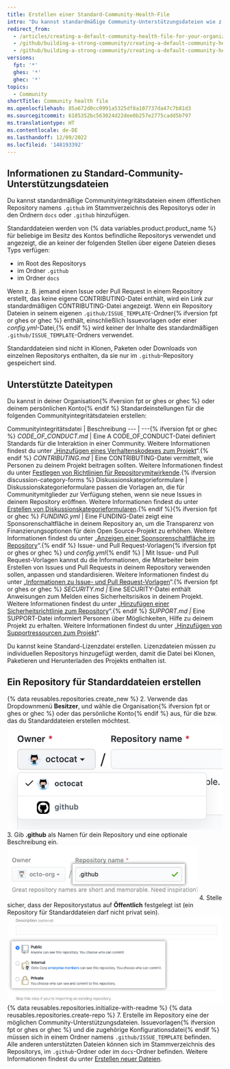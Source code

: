 ```yaml
---
title: Erstellen einer Standard-Community-Health-File
intro: "Du kannst standardmäßige Community-Unterstützungsdateien wie z.\_B. CONTRIBUTING oder CODE_OF_CONDUCT erstellen. Standarddateien werden für alle Repositorys eines Kontos verwendet, das keine eigene Datei dieser Art enthält."
redirect_from:
  - /articles/creating-a-default-community-health-file-for-your-organization
  - /github/building-a-strong-community/creating-a-default-community-health-file-for-your-organization
  - /github/building-a-strong-community/creating-a-default-community-health-file
versions:
  fpt: '*'
  ghes: '*'
  ghec: '*'
topics:
  - Community
shortTitle: Community health file
ms.openlocfilehash: 85a672d0cc0991a5325df8a107737da47c7b81d3
ms.sourcegitcommit: 6185352bc563024d22dee0b257e2775cadd5b797
ms.translationtype: HT
ms.contentlocale: de-DE
ms.lasthandoff: 12/09/2022
ms.locfileid: '148193392'
---
```

## Informationen zu Standard-Community-Unterstützungsdateien

Du kannst standardmäßige Communityintegritätsdateien einem öffentlichen Repository namens `.github` im Stammverzeichnis des Repositorys oder in den Ordnern `docs` oder `.github` hinzufügen.

Standarddateien werden von {% data variables.product.product_name %} für beliebige im Besitz des Kontos befindliche Repositorys verwendet und angezeigt, die an keiner der folgenden Stellen über eigene Dateien dieses Typs verfügen:
- im Root des Repositorys
- im Ordner `.github`
- im Ordner `docs`

Wenn z. B. jemand einen Issue oder Pull Request in einem Repository erstellt, das keine eigene CONTRIBUTING-Datei enthält, wird ein Link zur standardmäßigen CONTRIBUTING-Datei angezeigt. Wenn ein Repository Dateien in seinem eigenen `.github/ISSUE_TEMPLATE`-Ordner{% ifversion fpt or ghes or ghec %} enthält, einschließlich Issuevorlagen oder einer *config.yml*-Datei,{% endif %} wird keiner der Inhalte des standardmäßigen `.github/ISSUE_TEMPLATE`-Ordners verwendet.

Standarddateien sind nicht in Klonen, Paketen oder Downloads von einzelnen Repositorys enthalten, da sie nur im `.github`-Repository gespeichert sind.

## Unterstützte Dateitypen

Du kannst in deiner Organisation{% ifversion fpt or ghes or ghec %} oder deinem persönlichen Konto{% endif %} Standardeinstellungen für die folgenden Communityintegritätsdateien erstellen:

Communityintegritätsdatei | Beschreibung --- | ---{% ifversion fpt or ghec %} *CODE_OF_CONDUCT.md* | Eine A CODE_OF_CONDUCT-Datei definiert Standards für die Interaktion in einer Community. Weitere Informationen findest du unter „[Hinzufügen eines Verhaltenskodexes zum Projekt](/articles/adding-a-code-of-conduct-to-your-project/)“.{% endif %} *CONTRIBUTING.md* | Eine CONTRIBUTING-Datei vermittelt, wie Personen zu deinem Projekt beitragen sollten. Weitere Informationen findest du unter [Festlegen von Richtlinien für Repositorymitwirkende](/articles/setting-guidelines-for-repository-contributors/).{% ifversion discussion-category-forms %} Diskussionskategorieformulare | Diskussionskategorieformulare passen die Vorlagen an, die für Communitymitglieder zur Verfügung stehen, wenn sie neue Issues in deinem Repository eröffnen. Weitere Informationen findest du unter [Erstellen von Diskussionskategorieformularen](/discussions/managing-discussions-for-your-community/creating-discussion-category-forms).{% endif %}{% ifversion fpt or ghec %} *FUNDING.yml* | Eine FUNDING-Datei zeigt eine Sponsorenschaltfläche in deinem Repository an, um die Transparenz von Finanzierungsoptionen für dein Open Source-Projekt zu erhöhen. Weitere Informationen findest du unter „[Anzeigen einer Sponsorenschaltfläche im Repository](/articles/displaying-a-sponsor-button-in-your-repository)“.{% endif %} Issue- und Pull Request-Vorlagen{% ifversion fpt or ghes or ghec %} und *config.yml*{% endif %} | Mit Issue- und Pull Request-Vorlagen kannst du die Informationen, die Mitarbeiter beim Erstellen von Issues und Pull Requests in deinem Repository verwenden sollen, anpassen und standardisieren. Weitere Informationen findest du unter „[Informationen zu Issue- und Pull Request-Vorlagen](/articles/about-issue-and-pull-request-templates/)“.{% ifversion fpt or ghes or ghec %} *SECURITY.md |* Eine SECURITY-Datei enthält Anweisungen zum Melden eines Sicherheitsrisikos in deinem Projekt. Weitere Informationen findest du unter „[Hinzufügen einer Sicherheitsrichtlinie zum Repository](/code-security/getting-started/adding-a-security-policy-to-your-repository)“.{% endif %} *SUPPORT.md |* Eine SUPPORT-Datei informiert Personen über Möglichkeiten, Hilfe zu deinem Projekt zu erhalten. Weitere Informationen findest du unter „[Hinzufügen von Supportressourcen zum Projekt](/articles/adding-support-resources-to-your-project/)“.

Du kannst keine Standard-Lizenzdatei erstellen. Lizenzdateien müssen zu individuellen Repositorys hinzugefügt werden, damit die Datei bei Klonen, Paketieren und Herunterladen des Projekts enthalten ist.

## Ein Repository für Standarddateien erstellen

{% data reusables.repositories.create_new %}
2. Verwende das Dropdownmenü **Besitzer**, und wähle die Organisation{% ifversion fpt or ghes or ghec %} oder das persönliche Konto{% endif %} aus, für die bzw. das du Standarddateien erstellen möchtest.
  ![Dropdownmenü „Besitzer“](/assets/images/help/repository/create-repository-owner.png)
3. Gib **.github** als Namen für dein Repository und eine optionale Beschreibung ein.
  ![Feld „Repository erstellen“](/assets/images/help/repository/default-file-repository-name.png)
4. Stelle sicher, dass der Repositorystatus auf **Öffentlich** festgelegt ist (ein Repository für Standarddateien darf nicht privat sein).
  ![Optionsfelder zum Auswählen des privaten oder öffentlichen Status](/assets/images/help/repository/create-repository-public-private.png) {% data reusables.repositories.initialize-with-readme %} {% data reusables.repositories.create-repo %}
7. Erstelle im Repository eine der möglichen Community-Unterstützungsdateien. Issuevorlagen{% ifversion fpt or ghes or ghec %} und die zugehörige Konfigurationsdatei{% endif %} müssen sich in einem Ordner namens `.github/ISSUE_TEMPLATE` befinden. Alle anderen unterstützten Dateien können sich im Stammverzeichnis des Repositorys, im `.github`-Ordner oder im `docs`-Ordner befinden. Weitere Informationen findest du unter [Erstellen neuer Dateien](/articles/creating-new-files/).
